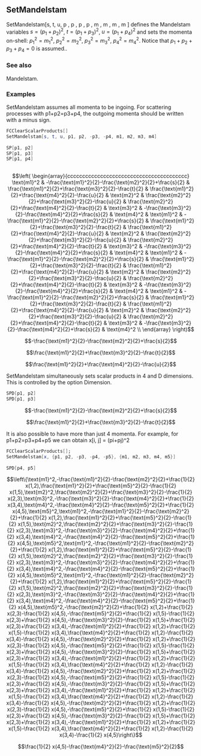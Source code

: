 ##  SetMandelstam 

SetMandelstam[s, t, u, p , p , p , p , m , m , m , m ] defines the Mandelstam variables  $s=\left(p_1+p_2\right){}^2$, $t=\left(p_1+p_3\right){}^2$, $u=\left(p_1+p_4\right){}^2$ and sets the momenta on-shell: $p_1{}^2=m_1{}^2$, $p_2{}^2=m_2{}^2$, $p_3{}^2=m_3{}^2$, $p_4{}^2=m_4{}^2$. Notice that $p_1+p_2+p_3+p_4=0$ is assumed..

###  See also 

Mandelstam.

###  Examples 

SetMandelstam assumes all momenta to be ingoing. For scattering processes with p1+p2=p3+p4, the outgoing momenta should be written with a minus sign.

```mathematica
FCClearScalarProducts[]
SetMandelstam[s, t, u, p1, p2, -p3, -p4, m1, m2, m3, m4] 
 
SP[p1, p2]
SP[p1, p3]
SP[p1, p4] 
 

```

$$\left(
\begin{array}{cccccccccccccccccccccccccccccccccccccccc}
 \text{m1}^2 & -\frac{\text{m1}^2}{2}-\frac{\text{m2}^2}{2}+\frac{s}{2} & \frac{\text{m1}^2}{2}+\frac{\text{m3}^2}{2}-\frac{t}{2} & \frac{\text{m1}^2}{2}+\frac{\text{m4}^2}{2}-\frac{u}{2} & \text{m2}^2 & \frac{\text{m2}^2}{2}+\frac{\text{m3}^2}{2}-\frac{u}{2} & \frac{\text{m2}^2}{2}+\frac{\text{m4}^2}{2}-\frac{t}{2} & \text{m3}^2 & -\frac{\text{m3}^2}{2}-\frac{\text{m4}^2}{2}+\frac{s}{2} & \text{m4}^2 & \text{m1}^2 & -\frac{\text{m1}^2}{2}-\frac{\text{m2}^2}{2}+\frac{s}{2} & \frac{\text{m1}^2}{2}+\frac{\text{m3}^2}{2}-\frac{t}{2} & \frac{\text{m1}^2}{2}+\frac{\text{m4}^2}{2}-\frac{u}{2} & \text{m2}^2 & \frac{\text{m2}^2}{2}+\frac{\text{m3}^2}{2}-\frac{u}{2} & \frac{\text{m2}^2}{2}+\frac{\text{m4}^2}{2}-\frac{t}{2} & \text{m3}^2 & -\frac{\text{m3}^2}{2}-\frac{\text{m4}^2}{2}+\frac{s}{2} & \text{m4}^2 & \text{m1}^2 & -\frac{\text{m1}^2}{2}-\frac{\text{m2}^2}{2}+\frac{s}{2} & \frac{\text{m1}^2}{2}+\frac{\text{m3}^2}{2}-\frac{t}{2} & \frac{\text{m1}^2}{2}+\frac{\text{m4}^2}{2}-\frac{u}{2} & \text{m2}^2 & \frac{\text{m2}^2}{2}+\frac{\text{m3}^2}{2}-\frac{u}{2} & \frac{\text{m2}^2}{2}+\frac{\text{m4}^2}{2}-\frac{t}{2} & \text{m3}^2 & -\frac{\text{m3}^2}{2}-\frac{\text{m4}^2}{2}+\frac{s}{2} & \text{m4}^2 & \text{m1}^2 & -\frac{\text{m1}^2}{2}-\frac{\text{m2}^2}{2}+\frac{s}{2} & \frac{\text{m1}^2}{2}+\frac{\text{m3}^2}{2}-\frac{t}{2} & \frac{\text{m1}^2}{2}+\frac{\text{m4}^2}{2}-\frac{u}{2} & \text{m2}^2 & \frac{\text{m2}^2}{2}+\frac{\text{m3}^2}{2}-\frac{u}{2} & \frac{\text{m2}^2}{2}+\frac{\text{m4}^2}{2}-\frac{t}{2} & \text{m3}^2 & -\frac{\text{m3}^2}{2}-\frac{\text{m4}^2}{2}+\frac{s}{2} & \text{m4}^2 \\
\end{array}
\right)$$

$$-\frac{\text{m1}^2}{2}-\frac{\text{m2}^2}{2}+\frac{s}{2}$$

$$\frac{\text{m1}^2}{2}+\frac{\text{m3}^2}{2}-\frac{t}{2}$$

$$\frac{\text{m1}^2}{2}+\frac{\text{m4}^2}{2}-\frac{u}{2}$$

SetMandelstam simultaneously sets scalar products in 4 and D dimensions. This is controlled by the option Dimension.

```mathematica
SPD[p1, p2]
SPD[p1, p3]

```

$$-\frac{\text{m1}^2}{2}-\frac{\text{m2}^2}{2}+\frac{s}{2}$$

$$\frac{\text{m1}^2}{2}+\frac{\text{m3}^2}{2}-\frac{t}{2}$$

It is also possible to have more than just 4 momenta. For example, for p1+p2=p3+p4+p5 we can obtain x[i, j] = (pi+pj)^2

```mathematica
FCClearScalarProducts[];
SetMandelstam[x, {p1, p2, -p3, -p4, -p5}, {m1, m2, m3, m4, m5}] 
 
SPD[p4, p5]
```

$$\left\{\text{m1}^2,-\frac{\text{m1}^2}{2}-\frac{\text{m2}^2}{2}+\frac{1}{2} x(1,2),\frac{\text{m1}^2}{2}+\frac{\text{m5}^2}{2}-\frac{1}{2} x(1,5),\text{m2}^2,\frac{\text{m2}^2}{2}+\frac{\text{m3}^2}{2}-\frac{1}{2} x(2,3),\text{m3}^2,-\frac{\text{m3}^2}{2}-\frac{\text{m4}^2}{2}+\frac{1}{2} x(3,4),\text{m4}^2,-\frac{\text{m4}^2}{2}-\frac{\text{m5}^2}{2}+\frac{1}{2} x(4,5),\text{m5}^2,\text{m1}^2,-\frac{\text{m1}^2}{2}-\frac{\text{m2}^2}{2}+\frac{1}{2} x(1,2),\frac{\text{m1}^2}{2}+\frac{\text{m5}^2}{2}-\frac{1}{2} x(1,5),\text{m2}^2,\frac{\text{m2}^2}{2}+\frac{\text{m3}^2}{2}-\frac{1}{2} x(2,3),\text{m3}^2,-\frac{\text{m3}^2}{2}-\frac{\text{m4}^2}{2}+\frac{1}{2} x(3,4),\text{m4}^2,-\frac{\text{m4}^2}{2}-\frac{\text{m5}^2}{2}+\frac{1}{2} x(4,5),\text{m5}^2,\text{m1}^2,-\frac{\text{m1}^2}{2}-\frac{\text{m2}^2}{2}+\frac{1}{2} x(1,2),\frac{\text{m1}^2}{2}+\frac{\text{m5}^2}{2}-\frac{1}{2} x(1,5),\text{m2}^2,\frac{\text{m2}^2}{2}+\frac{\text{m3}^2}{2}-\frac{1}{2} x(2,3),\text{m3}^2,-\frac{\text{m3}^2}{2}-\frac{\text{m4}^2}{2}+\frac{1}{2} x(3,4),\text{m4}^2,-\frac{\text{m4}^2}{2}-\frac{\text{m5}^2}{2}+\frac{1}{2} x(4,5),\text{m5}^2,\text{m1}^2,-\frac{\text{m1}^2}{2}-\frac{\text{m2}^2}{2}+\frac{1}{2} x(1,2),\frac{\text{m1}^2}{2}+\frac{\text{m5}^2}{2}-\frac{1}{2} x(1,5),\text{m2}^2,\frac{\text{m2}^2}{2}+\frac{\text{m3}^2}{2}-\frac{1}{2} x(2,3),\text{m3}^2,-\frac{\text{m3}^2}{2}-\frac{\text{m4}^2}{2}+\frac{1}{2} x(3,4),\text{m4}^2,-\frac{\text{m4}^2}{2}-\frac{\text{m5}^2}{2}+\frac{1}{2} x(4,5),\text{m5}^2,-\frac{\text{m2}^2}{2}+\frac{1}{2} x(1,2)+\frac{1}{2} x(2,3)-\frac{1}{2} x(4,5),-\frac{\text{m5}^2}{2}+\frac{1}{2} x(1,5)-\frac{1}{2} x(2,3)+\frac{1}{2} x(4,5),-\frac{\text{m3}^2}{2}-\frac{1}{2} x(1,5)+\frac{1}{2} x(2,3)+\frac{1}{2} x(3,4),-\frac{\text{m1}^2}{2}+\frac{1}{2} x(1,2)+\frac{1}{2} x(1,5)-\frac{1}{2} x(3,4),\frac{\text{m4}^2}{2}+\frac{1}{2} x(1,2)-\frac{1}{2} x(3,4)-\frac{1}{2} x(4,5),-\frac{\text{m2}^2}{2}+\frac{1}{2} x(1,2)+\frac{1}{2} x(2,3)-\frac{1}{2} x(4,5),-\frac{\text{m5}^2}{2}+\frac{1}{2} x(1,5)-\frac{1}{2} x(2,3)+\frac{1}{2} x(4,5),-\frac{\text{m3}^2}{2}-\frac{1}{2} x(1,5)+\frac{1}{2} x(2,3)+\frac{1}{2} x(3,4),-\frac{\text{m1}^2}{2}+\frac{1}{2} x(1,2)+\frac{1}{2} x(1,5)-\frac{1}{2} x(3,4),\frac{\text{m4}^2}{2}+\frac{1}{2} x(1,2)-\frac{1}{2} x(3,4)-\frac{1}{2} x(4,5),-\frac{\text{m2}^2}{2}+\frac{1}{2} x(1,2)+\frac{1}{2} x(2,3)-\frac{1}{2} x(4,5),-\frac{\text{m5}^2}{2}+\frac{1}{2} x(1,5)-\frac{1}{2} x(2,3)+\frac{1}{2} x(4,5),-\frac{\text{m3}^2}{2}-\frac{1}{2} x(1,5)+\frac{1}{2} x(2,3)+\frac{1}{2} x(3,4),-\frac{\text{m1}^2}{2}+\frac{1}{2} x(1,2)+\frac{1}{2} x(1,5)-\frac{1}{2} x(3,4),\frac{\text{m4}^2}{2}+\frac{1}{2} x(1,2)-\frac{1}{2} x(3,4)-\frac{1}{2} x(4,5),-\frac{\text{m2}^2}{2}+\frac{1}{2} x(1,2)+\frac{1}{2} x(2,3)-\frac{1}{2} x(4,5),-\frac{\text{m5}^2}{2}+\frac{1}{2} x(1,5)-\frac{1}{2} x(2,3)+\frac{1}{2} x(4,5),-\frac{\text{m3}^2}{2}-\frac{1}{2} x(1,5)+\frac{1}{2} x(2,3)+\frac{1}{2} x(3,4),-\frac{\text{m1}^2}{2}+\frac{1}{2} x(1,2)+\frac{1}{2} x(1,5)-\frac{1}{2} x(3,4),\frac{\text{m4}^2}{2}+\frac{1}{2} x(1,2)-\frac{1}{2} x(3,4)-\frac{1}{2} x(4,5)\right\}$$

$$\frac{1}{2} x(4,5)-\frac{\text{m4}^2}{2}-\frac{\text{m5}^2}{2}$$